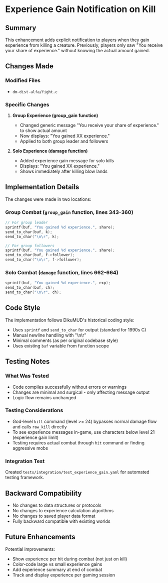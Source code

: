 # Experience Gain Notification on Kill

## Summary

This enhancement adds explicit notification to players when they gain experience from killing a creature. Previously, players only saw "You receive your share of experience." without knowing the actual amount gained.

## Changes Made

### Modified Files
- `dm-dist-alfa/fight.c`

### Specific Changes

1. **Group Experience (group_gain function)**
   - Changed generic message "You receive your share of experience." to show actual amount
   - Now displays: "You gained XX experience."
   - Applied to both group leader and followers

2. **Solo Experience (damage function)**
   - Added experience gain message for solo kills
   - Displays: "You gained XX experience."
   - Shows immediately after killing blow lands

## Implementation Details

The changes were made in two locations:

### Group Combat (`group_gain` function, lines 343-360)
```c
// For group leader
sprintf(buf, "You gained %d experience.", share);
send_to_char(buf, k);
send_to_char("\n\r", k);

// For group followers  
sprintf(buf, "You gained %d experience.", share);
send_to_char(buf, f->follower);
send_to_char("\n\r", f->follower);
```

### Solo Combat (`damage` function, lines 662-664)
```c
sprintf(buf, "You gained %d experience.", exp);
send_to_char(buf, ch);
send_to_char("\n\r", ch);
```

## Code Style

The implementation follows DikuMUD's historical coding style:
- Uses `sprintf` and `send_to_char` for output (standard for 1990s C)
- Manual newline handling with "\n\r"
- Minimal comments (as per original codebase style)
- Uses existing `buf` variable from function scope

## Testing Notes

### What Was Tested
- Code compiles successfully without errors or warnings
- Changes are minimal and surgical - only affecting message output
- Logic flow remains unchanged

### Testing Considerations
- God-level `kill` command (level >= 24) bypasses normal damage flow and calls `raw_kill` directly
- To see experience messages in-game, use characters below level 21 (experience gain limit)
- Testing requires actual combat through `hit` command or finding aggressive mobs

### Integration Test
Created `tests/integration/test_experience_gain.yaml` for automated testing framework.

## Backward Compatibility

- No changes to data structures or protocols
- No changes to experience calculation algorithms  
- No changes to saved player data format
- Fully backward compatible with existing worlds

## Future Enhancements

Potential improvements:
- Show experience per hit during combat (not just on kill)
- Color-code large vs small experience gains
- Add experience summary at end of combat
- Track and display experience per gaming session
